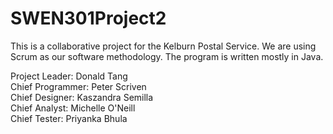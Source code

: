 # SWEN301Project2
This is a collaborative project for the Kelburn Postal Service. We are using Scrum as our software methodology. The program is written mostly in Java.  

Project Leader:	Donald Tang  
Chief Programmer: Peter Scriven  
Chief Designer: Kaszandra Semilla  
Chief Analyst: Michelle O'Neill  
Chief Tester: Priyanka Bhula  
